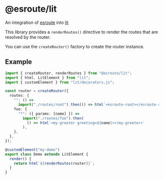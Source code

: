 # @esroute/lit

An integration of [esroute](https://www.npmjs.com/package/esroute) into [lit](https://www.npmjs.com/package/lit)

This library provides a `renderRoutes()` directive to render the routes that are resolved by the router.

You can use the `createRouter()` factory to create the router instance.

## Example

```ts
import { createRouter, renderRoutes } from "@esroute/lit";
import { html, LitElement } from "lit";
import { customElement } from "lit/decorators.js";

const router = createRouter({
  routes: {
    "": () =>
      import("./routes/root").then(() => html`<esroute-root></esroute-root>`),
    foo: {
      "*": ({ params: [name] }) =>
        import("./routes/foo").then(
          () => html`<my-greeter greeting=${name}></my-greeter>`
        ),
    },
  },
});

@customElement("my-demo")
export class Demo extends LitElement {
  render() {
    return html`${renderRoutes(router)}`;
  }
}
```
